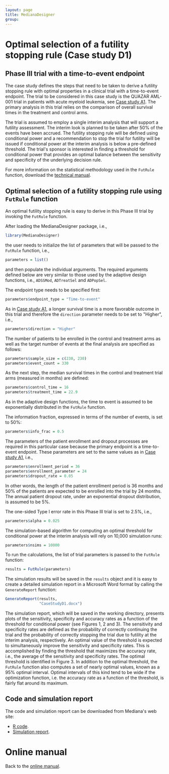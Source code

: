 ```yaml
---
layout: page
title: MedianaDesigner
group: 
---
```


# Optimal selection of a futility stopping rule (Case study D1)

## Phase III trial with a time-to-event endpoint

The case study defines the steps that need to be taken to derive a futility stopping rule with optimal properties in a clinical trial with a time-to-event endpoint. The trial to be considered in this case study is the QUAZAR AML-001 trial in patients with acute myeloid leukemia, see [Case study A1](https://medianasoft.github.io/CaseStudyA1). The primary analysis in this trial relies on the comparison of overall survival times in the treatment and control arms.

The trial is assumed to employ a single interim analysis that will support a futility assessment. The interim look is planned to be taken after 50% of the events have been accrued. The futility stopping rule will be defined using conditional power and a recommendation to stop the trial for futility will be issued if conditional power at the interim analysis is below a pre-defined threshold. The trial's sponsor is interested in finding a threshold for conditional power that provides an optimal balance between the sensitivity and specificity of the underlying decision rule. 

For more information on the statistical methodology used in the `FutRule` function, download the [technical manual](http://www.mediana.us/MedianaDesigner/FutRule.pdf).

## Optimal selection of a futility stopping rule using `FutRule` function

An optimal futility stopping rule is easy to derive in this Phase III trial by invoking the `FutRule` function. 

After loading the MedianaDesigner package, i.e.,

``` r
library(MedianaDesigner)
```

the user needs to initialize the list of parameters that will be passed to the `FutRule` function, i.e.,

``` r
parameters = list()
```

and then populate the individual arguments. The required arguments defined below are very similar to those used by the adaptive design functions, i.e., `ADSSMod`, `ADTreatSel` and `ADPopSel`.

The endpoint type needs to be specified first:
``` r
parameters$endpoint_type = "Time-to-event"
```

As in [Case study A1](https://medianasoft.github.io/CaseStudyA1), a longer survival time is a more favorable outcome in this trial and therefore the `direction` parameter needs to be set to "Higher", i.e.,

``` r
parameters$direction = "Higher"
```

The number of patients to be enrolled in the control and treatment arms as well as the target number of events at the final analysis are specified as follows:

``` r
parameters$sample_size = c(230, 230)
parameters$event_count = 330
```

As the next step, the median survival times in the control and treatment trial arms (measured in months) are defined:

``` r
parameters$control_time = 16
parameters$treatment_time = 22.9
```

As in the adaptive design functions, the time to event is assumed to be exponentially distributed in the `FutRule` function.

The information fraction, expressed in terms of the number of events, is set to 50%: 

``` r
parameters$info_frac = 0.5
``` 

The parameters of the patient enrollment and dropout processes are required in this particular case because the primary endpoint is a time-to-event endpoint. These parameters are set to the same values as in [Case study A1](https://medianasoft.github.io/CaseStudyA1), i.e.,

``` r
parameters$enrollment_period = 36
parameters$enrollment_parameter = 24
parameters$dropout_rate = 0.05
``` 

In other words, the length of the patient enrollment period is 36 months and 50% of the patients are expected to be enrolled into the trial by 24 months. The annual patient dropout rate, under an exponential dropout distribution, is assumed to be 5%.

The one-sided Type I error rate in this Phase III trial is set to 2.5%, i.e.,

``` r
parameters$alpha = 0.025
```

The simulation-based algorithm for computing an optimal threshold for conditional power at the interim analysis will rely on 10,000 simulation runs:

``` r
parameters$nsims = 10000
```

To run the calculations, the list of trial parameters is passed to the `FutRule` function:

``` r
results = FutRule(parameters)
```

The simulation results will be saved in the `results` object and it is easy to create a detailed simulation report in a Microsoft Word format by calling the `GenerateReport` function:

``` r
GenerateReport(results, 
               "CaseStudyD1.docx")
```

The simulation report, which will be saved in the working directory, presents plots of the sensitivity, specificity and accuracy rates as a function of the threshold for conditional power (see Figures 1, 2 and 3). The sensitivity and specificity rates are defined as the probability of correctly continuing the trial and the probability of correctly stopping the trial due to futility at the interim analysis, respectively. An optimal value of the threshold is expected to simultaneously improve the sensitivity and specificity rates. This is accomplished by finding the threshold that maximizes the accuracy rate, i.e., the average of the sensitivity and specificity rates. The optimal threshold is identified in Figure 3. In addition to the optimal threshold, the `FutRule` function also computes a set of nearly optimal values, known as a 95% optimal interval. Optimal intervals of this kind tend to be wide if the optimization function, i.e. the accuracy rate as a function of the threshold, is fairly flat around its maximum.  

## Code and simulation report

The code and simulation report can be downloaded from Mediana's web site:

* [R code](http://www.mediana.us/MedianaDesigner/CaseStudyD1.r).
* [Simulation report](http://www.mediana.us/MedianaDesigner/CaseStudyD1.docx).

# Online manual

Back to the [online manual](https://medianasoft.github.io/MedianaDesigner).
